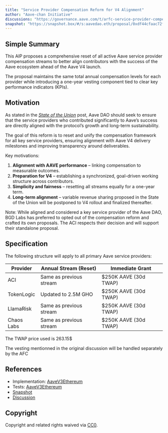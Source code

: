 ```yaml
---
title: "Service Provider Compensation Reform for V4 Alignment"
author: "Aave-chan Initiative"
discussions: "https://governance.aave.com/t/arfc-service-provider-compensation-reform-for-v4-alignment/23246"
snapshot: "https://snapshot.box/#/s:aavedao.eth/proposal/0xdf44cfaac72f0413d639d017c299a6491ba74a55fffcfdf74debfba51932891b"
---
```


## Simple Summary

This AIP proposes a comprehensive reset of all active Aave service provider compensation streams to better align contributors with the success of the Aave ecosystem ahead of the Aave V4 launch.

The proposal maintains the same total annual compensation levels for each provider while introducing a one-year vesting component tied to clear key performance indicators (KPIs).

## Motivation

As stated in the [_State of the Union_](https://governance.aave.com/t/aave-dao-s-state-of-the-union-by-aci/23124) post, Aave DAO should seek to ensure that the service providers who contributed significantly to Aave’s success are directly aligned with the protocol’s growth and long-term sustainability.

The goal of this reform is to reset and unify the compensation framework for all key service providers, ensuring alignment with Aave V4 delivery milestones and improving transparency around deliverables.

Key motivations:

1. **Alignment with AAVE performance** – linking compensation to measurable outcomes.
2. **Preparation for V4** – establishing a synchronized, goal-driven working structure across contributors.
3. **Simplicity and fairness** – resetting all streams equally for a one-year term.
4. **Long-term alignment** – variable revenue sharing proposed in the State of the Union will be postponed to V4 rollout and finalized thereafter.

Note: While aligned and considered a key service provider of the Aave DAO, BGD Labs has preferred to opted out of the compensation reform and crafted its own proposals. The ACI respects their decision and will support their standalone proposal.

## Specification

The following structure will apply to all primary Aave service providers:

| Provider   | Annual Stream (Reset)   | Immediate Grant       |
| ---------- | ----------------------- | --------------------- |
| ACI        | Same as previous stream | $250K AAVE (30d TWAP) |
| TokenLogic | Updated to 2.5M GHO     | $250K AAVE (30d TWAP) |
| LlamaRisk  | Same as previous stream | $250K AAVE (30d TWAP) |
| Chaos Labs | Same as previous stream | $250K AAVE (30d TWAP) |

The TWAP price used is 263.15$

The vesting mentionned in the original discussion will be handled separately by the AFC

## References

- Implementation: [AaveV3Ethereum](https://github.com/bgd-labs/aave-proposals-v3/blob/main/src/20251021_AaveV3Ethereum_ServiceProviderCompensationReformForV4Alignment/AaveV3Ethereum_ServiceProviderCompensationReformForV4Alignment_20251021.sol)
- Tests: [AaveV3Ethereum](https://github.com/bgd-labs/aave-proposals-v3/blob/main/src/20251021_AaveV3Ethereum_ServiceProviderCompensationReformForV4Alignment/AaveV3Ethereum_ServiceProviderCompensationReformForV4Alignment_20251021.t.sol)
- [Snapshot](https://snapshot.box/#/s:aavedao.eth/proposal/0xdf44cfaac72f0413d639d017c299a6491ba74a55fffcfdf74debfba51932891b)
- [Discussion](https://governance.aave.com/t/arfc-service-provider-compensation-reform-for-v4-alignment/23246)

## Copyright

Copyright and related rights waived via [CC0](https://creativecommons.org/publicdomain/zero/1.0/).
